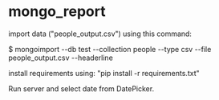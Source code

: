 # mongo_report
import data ("people_output.csv") using this command:


$ ‫‪mongoimport‬‬ ‫‪--db‬‬ ‫‪test‬‬ ‫‪--collection‬‬ ‫‪people‬‬ ‫‪--type‬‬ ‫‪csv‬‬ ‫‪--file ‬‬‫‪people_output.csv‬‬ ‫‪--headerline‬‬


install requirements using: "pip install -r requirements.txt"


Run server and select date from DatePicker.
